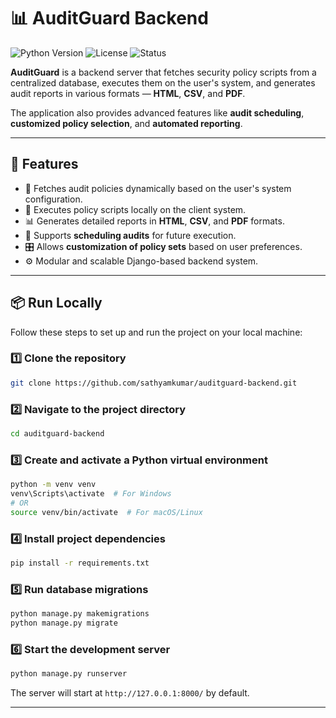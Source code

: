 
# 📊 AuditGuard Backend

![Python Version](https://img.shields.io/badge/Python-3.10%2B-blue)
![License](https://img.shields.io/badge/License-MIT-green)
![Status](https://img.shields.io/badge/Status-Active-brightgreen)

**AuditGuard** is a backend server that fetches security policy scripts from a centralized database, executes them on the user's system, and generates audit reports in various formats — **HTML**, **CSV**, and **PDF**.

The application also provides advanced features like **audit scheduling**, **customized policy selection**, and **automated reporting**.

---

## 🚀 Features

- 🔐 Fetches audit policies dynamically based on the user's system configuration.
- 📜 Executes policy scripts locally on the client system.
- 📊 Generates detailed reports in **HTML**, **CSV**, and **PDF** formats.
- 📅 Supports **scheduling audits** for future execution.
- 🎛️ Allows **customization of policy sets** based on user preferences.
- ⚙️ Modular and scalable Django-based backend system.

---

## 📦 Run Locally

Follow these steps to set up and run the project on your local machine:

### 1️⃣ Clone the repository

```bash
git clone https://github.com/sathyamkumar/auditguard-backend.git
```

### 2️⃣ Navigate to the project directory

```bash
cd auditguard-backend
```

### 3️⃣ Create and activate a Python virtual environment

```bash
python -m venv venv
venv\Scripts\activate  # For Windows
# OR
source venv/bin/activate  # For macOS/Linux
```

### 4️⃣ Install project dependencies

```bash
pip install -r requirements.txt
```

### 5️⃣ Run database migrations

```bash
python manage.py makemigrations
python manage.py migrate
```

### 6️⃣ Start the development server

```bash
python manage.py runserver
```

The server will start at `http://127.0.0.1:8000/` by default.

---
